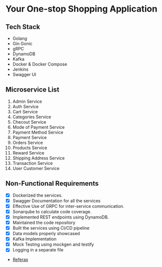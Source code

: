 # Your One-stop Shopping Application

## Tech Stack

- Golang
- Gin Gonic
- gRPC
- DynamoDB
- Kafka
- Docker & Docker Compose
- Jenkins
- Swagger UI

## Microservice List

1. Admin Service
2. Auth Service
3. Cart Service
4. Categories Service
5. Checout Service
6. Mode of Payment Service
7. Payment Method Service
8. Payment Service
9. Orders Service
10. Products Service
11. Reward Service
12. Shipping Address Service
13. Transaction Service
14. User Customer Service

## Non-Functional Requirements

- [x] Dockerized the services.
- [x] Swagger Documentation for all the services
- [x] Effective Use of GRPC for inter-service communication.
- [x] Sonarqube to calculate code coverage.
- [x] Implemented REST endpoints using DynamoDB.
- [x] Maintained the code repository
- [x] Built the services using CI/CD pipeline
- [x] Data models properly showcased
- [x] Kafka Implementation
- [x] Mock Testing using mockgen and testify
- [x] Logging in a separate file

- [Referas](https://github.com/swiggy-2022-bootcamp)
